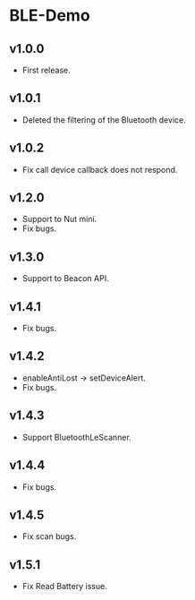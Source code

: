 # BLE-Demo

## v1.0.0
- First release.

## v1.0.1
- Deleted the filtering of the Bluetooth device.

## v1.0.2
- Fix call device callback does not respond.

## v1.2.0
- Support to Nut mini.
- Fix bugs.

## v1.3.0
- Support to Beacon API.

## v1.4.1
- Fix bugs.

## v1.4.2
- enableAntiLost -> setDeviceAlert.
- Fix bugs.

## v1.4.3
- Support BluetoothLeScanner.

## v1.4.4
- Fix bugs.

## v1.4.5
- Fix scan bugs.

## v1.5.1
- Fix Read Battery issue.